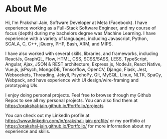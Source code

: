 # About Me

Hi, I'm Prakshal Jain, Software Developer at Meta (Facebook). I have experience working as a Full-Stack Software Engineer, and my course of focus (depth) during my bachelors degree was Machine Learning. I have experience with a variety of languages, including Javascript, Python, SCALA, C, C++, jQuery, PHP, Bash, ARM, and MIPS.

I have also worked with several skills, libraries, and frameworks, including ReactJs, GraphQL, Flow, HTML, CSS, SCSS/SASS, LESS, TypeScript, Angular, Ajax, JSON & REST architecture, Express.js, NodeJs, React Native, Vue.js, jsPsych, MongoDB, Tensorflow, OpenCV, Django, Flask, Jest, Websockets, Threading, Jekyll, PsychoPy, Git, MySQL, Linux, NLTK, SpaCy, Webpack, and have experience with UI design/wire-framing and prototyping UIs.

I enjoy doing personal projects. Feel free to browse through my Github Repos to see all my personal projects. You can also find them at https://prakshal-jain.github.io/Portfolio/projects

You can check out my LinkedIn profile at https://www.linkedin.com/in/prakshal-jain-profile/ or my portfolio at https://prakshal-jain.github.io/Portfolio/ for more information about my experience and skills.
